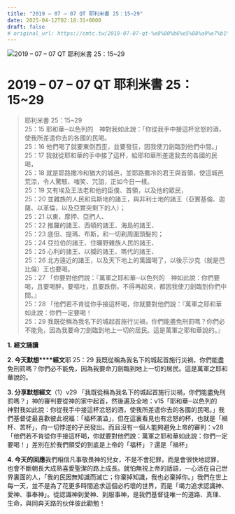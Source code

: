 ```yaml
---
title: "2019 – 07 – 07 QT 耶利米書 25：15~29"
date: 2025-04-12T02:18:31+0800
draft: false
# original_url: https://cmtc.tw/2019-07-07-qt-%e8%80%b6%e5%88%a9%e7%b1%b3%e6%9b%b8-25%ef%bc%9a1529
---
```


![2019 – 07 – 07 QT 耶利米書 25：15\~29](/images/qt.jpg   "2019 – 07 – 07 QT 耶利米書 25：15\~29")

# 2019 – 07 – 07 QT 耶利米書 25：15\~29

> 耶利米書 25：15\~29  
> 25：15 耶和華─以色列的　神對我如此說：「你從我手中接這杯忿怒的酒，使我所差遣你去的各國的民喝。  
> 25：16 他們喝了就要東倒西歪，並要發狂，因我使刀劍臨到他們中間。」  
> 25：17 我就從耶和華的手中接了這杯，給耶和華所差遣我去的各國的民喝，  
> 25：18 就是耶路撒冷和猶大的城邑，並耶路撒冷的君王與首領，使這城邑荒涼，令人驚駭、嗤笑、咒詛，正如今日一樣。  
> 25：19 又有埃及王法老和他的臣僕、首領，以及他的眾民，  
> 25：20 並雜族的人民和烏斯地的諸王，與非利士地的諸王（亞實基倫、迦薩、以革倫，以及亞實突剩下的人）；  
> 25：21 以東、摩押、亞捫人、  
> 25：22 推羅的諸王、西頓的諸王、海島的諸王、  
> 25：23 底但、提瑪、布斯，和一切剃周圍頭髮的；  
> 25：24 亞拉伯的諸王、住曠野雜族人民的諸王、  
> 25：25 心利的諸王、以攔的諸王、瑪代的諸王、  
> 25：26 北方遠近的諸王，以及天下地上的萬國喝了，以後示沙克（就是巴比倫）王也要喝。  
> 25：27 「你要對他們說：『萬軍之耶和華─以色列的　神如此說：你們要喝，且要喝醉，要嘔吐，且要跌倒，不得再起來，都因我使刀劍臨到你們中間。』  
> 25：28 「他們若不肯從你手接這杯喝，你就要對他們說：『萬軍之耶和華如此說：你們一定要喝！  
> 25：29 我既從稱為我名下的城起首施行災禍，你們能盡免刑罰嗎？你們必不能免，因為我要命刀劍臨到地上一切的居民。這是萬軍之耶和華說的。』

**1.** **經文誦讀**

**2. 今天默想****經文**耶 25：29 我既從稱為我名下的城起首施行災禍，你們能盡免刑罰嗎？你們必不能免，因為我要命刀劍臨到地上一切的居民。這是萬軍之耶和華說的。

**3. 分享默想經文**（1）v29 「我既從稱為我名下的城起首施行災禍，你們能盡免刑罰嗎？」神的審判要從神的家中起首，然後遍及全地：v15「耶和華─以色列的　神對我如此說：你從我手中接這杯忿怒的酒，使我所差遣你去的各國的民喝。」我們基督徒最喜歡彼此祝福：「福杯滿溢」，但在這裏看見也有忿怒的杯，也就是「禍杯、苦杯」，向一切悖逆的子民發出。而且沒有一個人能夠避免上帝的審判：v28 「他們若不肯從你手接這杯喝，你就要對他們說：萬軍之耶和華如此說：你們一定要喝！」差別在於我們領受的到底是上帝的「福杯」？還是「禍杯」

**4. 今天的回應**我們相信凡事敬畏神的兒女，不是不會犯罪，而是會很快地認罪，也會不斷朝長大成熟喜愛聖潔的路上成長。就怕無視上帝的話語，一心活在自己世界裏面的人，「我的民因無知識而滅亡；你棄掉知識，我也必棄掉你。」我們在世上每一天，並不是為了花更多時間追求這個必朽壞的世界，而是「竭力追求認識神、愛神、事奉神」。從認識神到愛神、到服事神，是我們基督徒唯一的道路、真理、生命，與同奔天路的伙伴彼此勸勉！